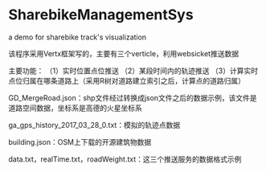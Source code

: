 # SharebikeManagementSys
a demo for sharebike track's visualization

该程序采用Vertx框架写的，主要有三个verticle，利用websicket推送数据

主要功能：
（1）实时位置点位推送
（2）某段时间内的轨迹推送
（3）计算实时点位归属在哪条道路上（采用R树对道路建立索引之后，计算点的道路归属）

GD_MergeRoad.json：shp文件经过转换成json文件之后的数据示例，该文件是道路空间数据，坐标系是高德的火星坐标系

ga_gps_history_2017_03_28_0.txt：模拟的轨迹点数据

building.json：OSM上下载的开源建筑物数据

data.txt，realTime.txt，roadWeight.txt：这三个推送服务的数据格式示例

